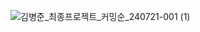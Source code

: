 ![김병준_최종프로젝트_커밍순_240721-001 (1)](https://github.com/user-attachments/assets/0e61a1c0-6ef7-43fc-b9d7-14de101e7dd2)